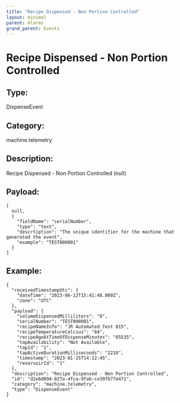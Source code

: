 ```yaml
---
title: "Recipe Dispensed - Non Portion Controlled"
layout: minimal
parent: Alarms
grand_parent: Events
---
```


# Recipe Dispensed - Non Portion Controlled

## Type:

DispenseEvent

## Category:

machine.telemetry

## Description: 

Recipe Dispensed - Non Portion Controlled (null)

## Payload:

```
[
  null,
  {
    "fieldName": "serialNumber",
    "type": "text",
    "descrtiption": "The unique identifier for the machine that generated the event",
    "example": "TEST000001"
  }
]
```

## Example:

```
{
  "receivedTimestampUtc": {
    "dateTime": "2023-06-12T15:41:48.000Z",
    "zone": "UTC"
  },
  "payload": {
    "volumeDispensedMilliliters": "0",
    "serialNumber": "TEST000001",
    "recipeNameInfo": "JR Automated Test 815",
    "recipeTemperatureCelcius": "84",
    "recipeAgeAtTimeOfDispenseMinutes": "65535",
    "tapAvailability": "Not Available",
    "tapId": "1",
    "tapActiveDurationMilliseconds": "2218",
    "timestamp": "2023-01-25T14:12:45",
    "reservoirId": "1"
  },
  "description": "Recipe Dispensed - Non Portion Controlled",
  "id": "d2e6d094-027a-4fca-9fab-ce39fb77e471",
  "category": "machine.telemetry",
  "type": "DispenseEvent"
}
```
